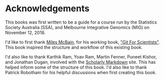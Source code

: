# Acknowledgements

This books was first written to be a guide for a course run by the Statistics
Society Australia (SSA), and Melbourne Integrative Genomics (MIG) on November 12, 2018.

I'd like to first thank [Miles McBain](http://github.com/milesMcBain), for his working book, ["Git For Scientists"](https://milesmcbain.github.io/git_4_sci/index.html). This book inspired the structure and workflow of this existing book.

I'd also like to thank Karthik Ram, Yoav Ram, Martin Fenner, Puneet Kishor, and Jonathan Dugan, involved with the [Scholarly Markdown](http://scholmd.org/) site. This has helped inform some of the structure of this book. I'd also like to thank Patrick Robotham for his helpful discussions when first creating this book.
